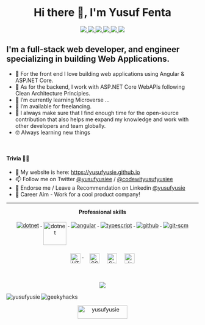 <h1 align="center">Hi there 👋, I'm Yusuf Fenta<a href="https://github.com/yusufyusie" target="blank"></a></h1>
<p align="center"> 
 <a href="https://twitter.com/yusufyusiee" alt="Yusuf's twitter">
   <img src="https://img.shields.io/badge/-@yusufyusiee-%231DA1F2?style=flat-square&logo=twitter&logoColor=ffffff" />
 </a>
 <a href="https://github.com/yusufyusie" alt="Yusuf's github">
   <img src="https://img.shields.io/badge/-@yusufyusie-%23181717?style=flat-square&logo=github" />
 </a>
 <a href="https://www.linkedin.com/in/yusufyusie" alt="Yusuf's linkedin">
   <img src="https://img.shields.io/badge/-yusufyusie-blue?style=flat-square&logo=Linkedin&logoColor=white&link=https://www.linkedin.com/in/yusufyusie" />
 </a>
  <a href="https://www.instagram.com/in/yusufyusiee" alt="Yusuf's instagram">
   <img src="https://img.shields.io/badge/-yusufyusiee-d62976?style=flat-circle&logo=Instagram&logoColor=Light yellow&link=https://www.instagram.com/yusufyusiee" />
 </a>
 <a href="https://www.facebook.com/yusufyusie" alt="Yusuf's facebook">
   <img src="https://img.shields.io/badge/-yusufyusie-e74c3c?style=flat&labelColor=e74c3c&logo=facebook&logoColor=white&link=https://www.facebook.com/yusufyusiee" />
 </a>
 <a>
   <img src="https://komarev.com/ghpvc/?username=yusufyusie&color=ff69b4&style=flat-square" />
 </a>
</p>


## I'm a full-stack web developer, and engineer specializing in building Web Applications. 

- 🤝 For the front end I love building web applications using Angular & ASP.NET Core.
- 🤝 As for the backend, I work with ASP.NET Core WebAPIs following Clean Architecture Principles.
- 🌱 I’m currently learning Microverse  ...
- 🤝 I’m available for freelancing.
- 👯 I always make sure that I find enough time for the open-source contribution that also helps me expand my knowledge and work with other developers and team globally.
- :nerd_face: Always learning new things
<!--
**yusufyusie/yusufyusie** is a ✨ _special_ ✨ repository because its `README.md` (this file) appears on your GitHub profile.

Here are some ideas to get you started:

- 🔭 I’m currently working on ...
- 🌱 I’m currently learning ...
- 👯 I’m looking to collaborate on ...
- 🤔 I’m looking for help with ...
- 💬 Ask me about ...
- 📫 How to reach me: ...
- 😄 Pronouns: ...
- ⚡ Fun fact: ...
-->
<br/>

#### Trivia  👤🤝
 
- 📝 My website is here: https://yusufyusie.github.io
- 📫 Follow me on Twitter [@yusufyusiee](https://twitter.com/yusufyusiee) / [@codewityusufyusiee](https://twitter.com/codewithyusufyusiee)
- 🦸 Endorse me / Leave a Recommendation on Linkedin [@yusufyusie](https://www.linkedin.com/in/yusufyusie/)
- 🦸 Career Aim - Work for a cool product company! 

---

<p align="center"> 
 <strong>
  Professional skills
  </strong>
</p>

<p align="center">
  <a href="https://dotnet.microsoft.com/">
    <img src="https://www.vectorlogo.zone/logos/dotnet/dotnet-ar21.svg" alt="dotnet" style="vertical-align:top; margin:4px;">
  </a>
  <a href="https://dotnet.microsoft.com/">
    <img src="https://upload.wikimedia.org/wikipedia/commons/e/ee/.NET_Core_Logo.svg" height="60px" alt="dotnet" style="vertical-align:top; margin:4px;">
  </a>
  <a href="https://angular.io">
    <img src="https://www.vectorlogo.zone/logos/angular/angular-ar21.svg" alt="angular" style="vertical-align:top; margin:4px;">
  </a>
  <a href="">
    <img src="https://www.vectorlogo.zone/logos/typescriptlang/typescriptlang-ar21.svg" alt="typescript" style="vertical-align:top; margin:4px;">
  </a>  
  <a href="https://www.github.com">
    <img src="https://www.vectorlogo.zone/logos/github/github-ar21.svg" alt="github" style="vertical-align:top; margin:4px">
  </a>
  <a href="https://www.git.com">
    <img src="https://www.vectorlogo.zone/logos/git-scm/git-scm-ar21.svg" alt="git-scm" style="vertical-align:top; margin:4px">
  </a>
</p>
<p align="center">
  <a href="https://www.w3schools.com/html/" target="_blank">
    <img  alt="HTML5" width="26px"   src="https://cdn.jsdelivr.net/gh/devicons/devicon/icons/html5/html5-original.svg" style="vertical-align:top; margin:4px;" />
  </a>&nbsp;&nbsp;
  <a href="https://www.w3schools.com/css/" target="_blank">
    <img alt="CSS3" width="26px" src="https://cdn.jsdelivr.net/gh/devicons/devicon/icons/css3/css3-original.svg" style="vertical-align:top; margin:4px;" /></a>&nbsp;&nbsp;
  <a href="https://sass-lang.com/" target="_blank">
    <img alt="Sass" width="26px" src="https://cdn.jsdelivr.net/gh/devicons/devicon/icons/sass/sass-original.svg" style="vertical-align:top; margin:4px;" /></a>&nbsp;&nbsp;
  <a href="https://www.javascript.com/" target="_blank">
    <img alt="JavaScript" width="26px" src="https://cdn.jsdelivr.net/gh/devicons/devicon/icons/javascript/javascript-original.svg" style="vertical-align:top; margin:4px;" /></a>
</p>
<br/>

<p align="center">
  <a href="#" alt="yusuf's github stats"><img src="https://github-readme-stats.vercel.app/api?username=yusufyusie&theme=cobalt&hide_border=true&show_icons=true&include_all_commits=true" /></a>
</p>

<div align='left'>

<p><img align="left" src="https://github-readme-stats.vercel.app/api/top-langs?username=yusufyusie&&theme=cobalt&hide_border=true&show_icons=true&include_all_commits=true&count_private=true&locale=en&layout=compact" alt="yusufyusie" /></p>

<p color="black" ><img align="center" src="https://github-readme-streak-stats.herokuapp.com/?user=yusufyusie&theme=cobalt&hide_border=true&show_icons=true&include_all_commits=true&count_private=true" alt="geekyhacks" /></p>

<p align="center"  > <img  width="130" height="35" src="https://komarev.com/ghpvc/?username=yusufyusie&label=Profile%20views&color=0e75b6&style=flat" alt="yusufyusie"  /> </p>

</div>

